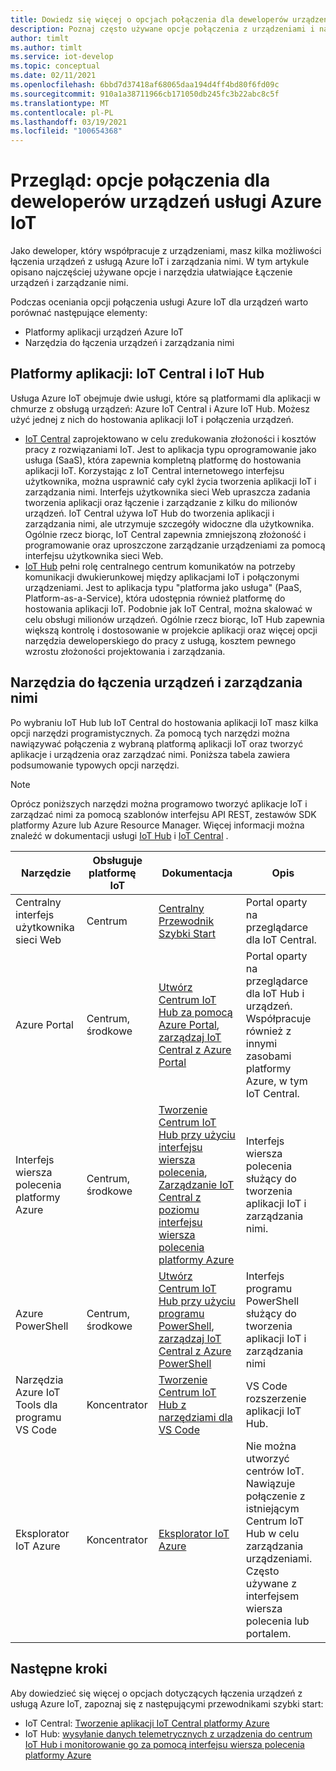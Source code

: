 ```yaml
---
title: Dowiedz się więcej o opcjach połączenia dla deweloperów urządzeń usługi Azure IoT
description: Poznaj często używane opcje połączenia z urządzeniami i narzędzia dla deweloperów urządzeń usługi Azure IoT.
author: timlt
ms.author: timlt
ms.service: iot-develop
ms.topic: conceptual
ms.date: 02/11/2021
ms.openlocfilehash: 6bbd7d37418af68065daa194d4ff4bd80f6fd09c
ms.sourcegitcommit: 910a1a38711966cb171050db245fc3b22abc8c5f
ms.translationtype: MT
ms.contentlocale: pl-PL
ms.lasthandoff: 03/19/2021
ms.locfileid: "100654368"
---
```

# <a name="overview-connection-options-for-azure-iot-device-developers"></a>Przegląd: opcje połączenia dla deweloperów urządzeń usługi Azure IoT
Jako deweloper, który współpracuje z urządzeniami, masz kilka możliwości łączenia urządzeń z usługą Azure IoT i zarządzania nimi. W tym artykule opisano najczęściej używane opcje i narzędzia ułatwiające Łączenie urządzeń i zarządzanie nimi.

Podczas oceniania opcji połączenia usługi Azure IoT dla urządzeń warto porównać następujące elementy:
- Platformy aplikacji urządzeń Azure IoT
- Narzędzia do łączenia urządzeń i zarządzania nimi

## <a name="application-platforms-iot-central-and-iot-hub"></a>Platformy aplikacji: IoT Central i IoT Hub
Usługa Azure IoT obejmuje dwie usługi, które są platformami dla aplikacji w chmurze z obsługą urządzeń: Azure IoT Central i Azure IoT Hub. Możesz użyć jednej z nich do hostowania aplikacji IoT i połączenia urządzeń.
- [IoT Central](../iot-central/core/overview-iot-central.md) zaprojektowano w celu zredukowania złożoności i kosztów pracy z rozwiązaniami IoT. Jest to aplikacja typu oprogramowanie jako usługa (SaaS), która zapewnia kompletną platformę do hostowania aplikacji IoT. Korzystając z IoT Central internetowego interfejsu użytkownika, można usprawnić cały cykl życia tworzenia aplikacji IoT i zarządzania nimi. Interfejs użytkownika sieci Web upraszcza zadania tworzenia aplikacji oraz łączenie i zarządzanie z kilku do milionów urządzeń. IoT Central używa IoT Hub do tworzenia aplikacji i zarządzania nimi, ale utrzymuje szczegóły widoczne dla użytkownika. Ogólnie rzecz biorąc, IoT Central zapewnia zmniejszoną złożoność i programowanie oraz uproszczone zarządzanie urządzeniami za pomocą interfejsu użytkownika sieci Web.
- [IoT Hub](../iot-hub/about-iot-hub.md) pełni rolę centralnego centrum komunikatów na potrzeby komunikacji dwukierunkowej między aplikacjami IoT i połączonymi urządzeniami. Jest to aplikacja typu "platforma jako usługa" (PaaS, Platform-as-a-Service), która udostępnia również platformę do hostowania aplikacji IoT. Podobnie jak IoT Central, można skalować w celu obsługi milionów urządzeń. Ogólnie rzecz biorąc, IoT Hub zapewnia większą kontrolę i dostosowanie w projekcie aplikacji oraz więcej opcji narzędzia deweloperskiego do pracy z usługą, kosztem pewnego wzrostu złożoności projektowania i zarządzania.

## <a name="tools-to-connect-and-manage-devices"></a>Narzędzia do łączenia urządzeń i zarządzania nimi
Po wybraniu IoT Hub lub IoT Central do hostowania aplikacji IoT masz kilka opcji narzędzi programistycznych. Za pomocą tych narzędzi można nawiązywać połączenia z wybraną platformą aplikacji IoT oraz tworzyć aplikacje i urządzenia oraz zarządzać nimi. Poniższa tabela zawiera podsumowanie typowych opcji narzędzi. 

> [!NOTE]
> Oprócz poniższych narzędzi można programowo tworzyć aplikacje IoT i zarządzać nimi za pomocą szablonów interfejsu API REST, zestawów SDK platformy Azure lub Azure Resource Manager. Więcej informacji można znaleźć w dokumentacji usługi [IoT Hub](../iot-hub/about-iot-hub.md) i [IoT Central](../iot-central/core/overview-iot-central.md) .

|Narzędzie  |Obsługuje platformę &nbsp; &nbsp; &nbsp; IoT &nbsp; |Dokumentacja  |Opis  |
|---------|---------|---------|---------|
|Centralny interfejs użytkownika sieci Web     | Centrum | [Centralny Przewodnik Szybki Start](../iot-central/core/quick-deploy-iot-central.md) | Portal oparty na przeglądarce dla IoT Central. |
|Azure Portal     | Centrum, środkowe      | [Utwórz Centrum IoT Hub za pomocą Azure Portal](../iot-hub/iot-hub-create-through-portal.md), [zarządzaj IoT Central z Azure Portal](../iot-central/core/howto-manage-iot-central-from-portal.md)| Portal oparty na przeglądarce dla IoT Hub i urządzeń. Współpracuje również z innymi zasobami platformy Azure, w tym IoT Central. |
|Interfejs wiersza polecenia platformy Azure     | Centrum, środkowe          | [Tworzenie Centrum IoT Hub przy użyciu interfejsu wiersza polecenia](../iot-hub/iot-hub-create-using-cli.md), [Zarządzanie IoT Central z poziomu interfejsu wiersza polecenia platformy Azure](../iot-central/core/howto-manage-iot-central-from-cli.md) | Interfejs wiersza polecenia służący do tworzenia aplikacji IoT i zarządzania nimi. |
|Azure PowerShell     | Centrum, środkowe   | [Utwórz Centrum IoT Hub przy użyciu programu PowerShell](../iot-hub/iot-hub-create-using-powershell.md), [zarządzaj IoT Central z Azure PowerShell](../iot-central/core/howto-manage-iot-central-from-powershell.md) | Interfejs programu PowerShell służący do tworzenia aplikacji IoT i zarządzania nimi |
|Narzędzia Azure IoT Tools dla programu VS Code  | Koncentrator | [Tworzenie Centrum IoT Hub z narzędziami dla VS Code](../iot-hub/iot-hub-create-use-iot-toolkit.md) | VS Code rozszerzenie aplikacji IoT Hub. |
|Eksplorator IoT Azure     | Koncentrator | [Eksplorator IoT Azure](https://github.com/Azure/azure-iot-explorer) | Nie można utworzyć centrów IoT. Nawiązuje połączenie z istniejącym Centrum IoT Hub w celu zarządzania urządzeniami. Często używane z interfejsem wiersza polecenia lub portalem.|

## <a name="next-steps"></a>Następne kroki
Aby dowiedzieć się więcej o opcjach dotyczących łączenia urządzeń z usługą Azure IoT, zapoznaj się z następującymi przewodnikami szybki start:
- IoT Central: [Tworzenie aplikacji IoT Central platformy Azure](../iot-central/core/quick-deploy-iot-central.md)
- IoT Hub: [wysyłanie danych telemetrycznych z urządzenia do centrum IoT Hub i monitorowanie go za pomocą interfejsu wiersza polecenia platformy Azure](../iot-hub/quickstart-send-telemetry-cli.md)